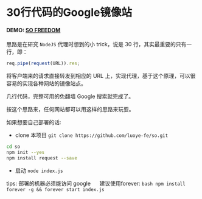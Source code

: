30行代码的Google镜像站
========================

#### **DEMO: [SO FREEDOM](http://so.luoyefe.com/)**

思路是在研究 `NodeJS` 代理时想到的小 trick，说是 30 行，其实最重要的只有一行，即：

```js
req.pipe(request(URL)).res;
```

将客户端来的请求直接转发到相应的 URL 上，实现代理，基于这个原理，可以很容易的实现各种网站的镜像站点。

几行代码，完整可用的免翻墙 Google 搜索就完成了。

按这个思路来，任何网站都可以用这样的思路来玩耍。

如果想要自己部署的话:

* clone 本项目 `git clone https://github.com/luoye-fe/so.git`

``` bash
cd so
npm init --yes
npm install request --save
```

* 启动 `node index.js`

tips: 部署的机器必须能访问 google 
      建议使用forever: 
      ``` bash
      npm install forever -g && forever start index.js
      ```
